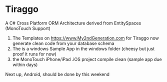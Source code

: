 Tiraggo
=======

A C# Cross Platform ORM Architecture derived from EntitySpaces (MonoTouch Support)

1) The Templates on https://www.My2ndGeneration.com for Tiraggo now generate clean code from your database schema
2) The is a windows Sample App in the windows folder (cheesy but just proof it runs for now)
3) the MonoTouch iPhone/iPad .iOS project compile clean (sample app due within days)

Next up, Android, should be done by this weekend
